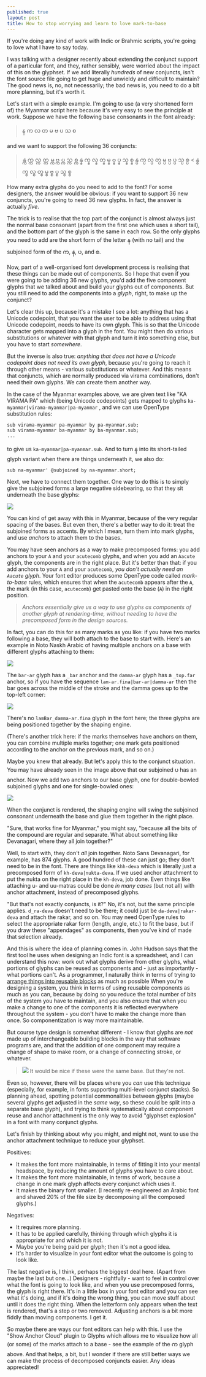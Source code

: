 ```yaml
---
published: true
layout: post
title: How to stop worrying and learn to love mark-to-base
---
```


If you're doing any kind of work with Indic or Brahmic scripts, you're going to love what I have to say today.

I was talking with a designer recently about extending the conjunct support of a particular font, and they, rather sensibly, were worried about the impact of this on the glyphset. If we add literally *hundreds* of new conjuncts, isn't the font source file going to get huge and unwieldy and difficult to maintain? The good news is, no, not necessarily; the bad news is, you need to do a bit more planning, but it's worth it.

Let's start with a simple example. I'm going to use (a very shortened form of) the Myanmar script here because it's very easy to see the principle at work. Suppose we have the following base consonants in the font already:

> န က လ တ မ ဗ ပ သ စ

and we want to support the following 36 conjuncts:

> န္က က္က လ္က တ္က မ္က ဗ္က ပ္က သ္က စ္က
> န္န က္န လ္န တ္န မ္န ဗ္န ပ္န သ္န စ္န 
> န္ပ က္ပ လ္ပ တ္ပ မ္ပ ဗ္ပ ပ္ပ သ္ပ စ္ပ 
< န္စ က္စ လ္စ တ္စ မ္စ ဗ္စ ပ္စ သ္စ စ္စ 

How many extra glyphs do you need to add to the font? For some designers, the answer would be obvious: if you want to support 36 new conjuncts, you're going to need 36 new glyphs.
In fact, the answer is actually *five*.

The trick is to realise that the top part of the conjunct is almost always just the normal base consonant (apart from the first one which uses a short tail), and the bottom part of the glyph is the same in each row. So the only glyphs you need to add are the short form of the letter န (with no tail) and the subjoined form of the က, န, ပ, and စ.

Now, part of a well-organised font development process is realising that these things can be made out of components. So I hope that even if you were going to be adding 36 new glyphs, you'd add the five component glyphs that we talked about and build your glyphs out of components. But you still need to add the components into a *glyph*, right, to make up the conjunct?

Let's clear this up, because it's a mistake I see a lot: anything that has a Unicode codepoint, that you want the user to be able to address using that Unicode codepoint, needs to have its own glyph. This is so that the Unicode character gets mapped into a glyph in the font. You might then do various substitutions or whatever with that glyph and turn it into something else, but you have to start *somewhere*.

But the inverse is also true: *anything that does not have a Unicode codepoint does not need its own glyph*, because you're going to reach it through other means - various substitutions or whatever. And this means that conjuncts, which are normally produced via virama combinations, don't need their own glyphs. We can create them another way.

In the case of the Myanmar examples above, we are given text like "KA VIRAMA PA" which (being Unicode codepoints) gets mapped to glyphs `ka-myanmar|virama-myanmar|pa-myanmar` , and we can use OpenType substitution rules:

```
sub virama-myanmar pa-myanmar by pa-myanmar.sub;
sub virama-myanmar ba-myanmar by ba-myanmar.sub;
...
```

to give us `ka-myanmar|pa-myanmar.sub`. And to turn န into its short-tailed glyph variant when there are things underneath it, we also do:

```
sub na-myanmar' @subjoined by na-myanmar.short;
```

Next, we have to connect them together. One way to do this is to simply give the subjoined forms a large negative sidebearing, so that they sit underneath the base glyphs:

<img src="https://github.com/simoncozens/simoncozens.github.io/raw/master/images/pa-sub.png">

You can kind of get away with this in Myanmar, because of the very regular spacing of the bases. But even then, there's a better way to do it: treat the subjoined forms as accents. By which I mean, turn them into mark glyphs, and use *anchors* to attach them to the bases.

You may have seen anchors as a way to make precomposed forms: you add anchors to your `A` and your `acutecomb` glyphs, and when you add an `Aacute` glyph, the components are in the right place. But it's better than that: if you add anchors to your `A` and your `acutecomb`, *you don't actually need an `Aacute` glyph*. Your font editor produces some OpenType code called *mark-to-base* rules, which ensures that when the `acutecomb` appears after the `A`, the mark (in this case, `acutecomb`) get pasted onto the base (`A`) in the right position.

> *Anchors essentially give us a way to use glyphs as components of another glyph at rendering-time, without needing to have the precomposed form in the design sources.*

In fact, you can do this for as many marks as you like: if you have two marks following a base, they will both attach to the base to start with. Here's an example in Noto Naskh Arabic of having multiple anchors on a base with different glyphs attaching to them:

<img src="https://github.com/simoncozens/simoncozens.github.io/raw/master/images/lam-bar.png">

The `bar-ar` glyph has a `_bar` anchor and the `damma-ar` glyph has a `_top.far` anchor, so if you have the sequence `lam-ar.fina|bar-ar|damma-ar` then the bar goes across the middle of the stroke and the damma goes up to the top-left corner:

<img src="https://github.com/simoncozens/simoncozens.github.io/raw/master/images/lam-bar2.png">

There's no `lamBar_damma-ar.fina` glyph in the font here; the three glyphs are being positioned together by the shaping engine.

(There's another trick here: if the marks themselves have anchors on them, you can combine multiple marks together; one mark gets positioned according to the anchor on the previous mark, and so on.)

Maybe you knew that already. But let's apply this to the conjunct situation. You may have already seen in the image above that our subjoined ပ has an anchor. Now we add two anchors to our base glyph, one for double-bowled subjoined glyphs and one for single-bowled ones:

<img src="https://github.com/simoncozens/simoncozens.github.io/raw/master/images/ka-anchors.png">

When the conjunct is rendered, the shaping engine will swing the subjoined consonant underneath the base and glue them together in the right place.

"Sure, that works fine for Myanmar," you might say, "because all the bits of the compound are regular and separate. What about something like Devanagari, where they all join together?"

Well, to start with, they don't *all* join together. Noto Sans Devanagari, for example, has 874 glyphs. A good hundred of these can just go; they don't need to be in the font. There are things like `khh-deva` which is literally just a precomposed form of `kh-deva|nukta-deva`. If we used anchor attachment to put the nukta on the right place in the `kh-deva`, job done. Even things like attaching u- and uu-matras could be done *in many cases* (but not all) with anchor attachment, instead of precomposed glyphs.

"But that's not exactly conjuncts, is it?" No, it's not, but the same principle applies. `d_ra-deva` doesn't need to be there; it could just be `da-deva|rakar-deva` and attach the rakar, and so on. You may need OpenType rules to select the appropriate rakar form (length, angle, etc.) to fit the base, but if you draw these "appendages" as components, then you've kind of made that selection already.

And this is where the idea of planning comes in. John Hudson says that the first tool he uses when designing an Indic font is a spreadsheet, and I can understand this now: work out what glyphs derive from other glyphs, what portions of glyphs can be reused as components and - just as importantly - what portions can't. As a programmer, I naturally think in terms of trying to [arrange things into reusable blocks](https://en.wikipedia.org/wiki/Don't_repeat_yourself) as much as possible
When you're designing a system, you think in terms of using reusable components as much as you can, because by doing so you reduce the total number of bits of the system you have to maintain, and you also ensure that when you make a change to one of the components it is reflected everywhere throughout the system - you don't have to make the change more than once. So componentization is way more maintainable.

But course type design is somewhat different - I know that glyphs are *not* made up of interchangeable building blocks in the way that software programs are, and that the addition of one component may require a change of shape to make room, or a change of connecting stroke, or whatever.

> <img src="https://github.com/simoncozens/simoncozens.github.io/raw/master/images/nnn.png">
> It would be nice if these were the same base. But they're not.

Even so, however, there will be places where you *can* use this technique (especially, for example, in fonts supporting multi-level conjunct stacks). So planning ahead, spotting potential commonalities between glyphs (maybe several glyphs get adjusted in the *same way*, so these could be split into a separate base glyph), and trying to think systematically about component reuse and anchor attachment is the only way to avoid "glyphset explosion" in a font with many conjunct glyphs.

Let's finish by thinking about why you might, and might not, want to use the anchor attachment technique to reduce your glyphset.

Positives:

* It makes the font more maintainable, in terms of fitting it into your mental headspace, by reducing the amount of glyphs you have to care about.
* It makes the font more maintainable, in terms of work, because a change in one mark glyph affects every conjunct which uses it.
* It makes the binary font smaller. (I recently re-engineered an Arabic font and shaved 20% of the file size by decomposing all the composed glyphs.)

Negatives:

* It requires more planning.
* It has to be applied carefully, thinking through which glyphs it is appropriate for and which it is not.
* Maybe you're being paid per glyph; then it's not a good idea.
* It's harder to visualize in your font editor what the outcome is going to look like.

The last negative is, I think, perhaps the biggest deal here. (Apart from maybe the last but one...) Designers - rightfully - want to feel in control over what the font is going to look like, and when you use precomposed forms, the glyph is right there. It's in a little box in your font editor and you can see what it's doing, and if it's doing the wrong thing, you can move stuff about until it does the right thing. When the letterform only appears when the text is rendered, that's a step or two removed. Adjusting anchors is a bit more fiddly than moving components. I get it.

So maybe there are ways our font editors can help with this. I use the "Show Anchor Cloud" plugin to Glyphs which allows me to visualize how all (or some) of the marks attach to a base - see the example of the က glyph above. And that helps, a bit, but I wonder if there are still better ways we can make the process of decomposed conjuncts easier. Any ideas appreciated!
